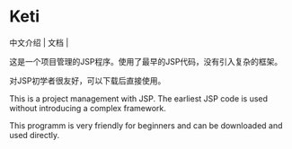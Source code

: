 # Keti

中文介绍 | 文档 | 

这是一个项目管理的JSP程序。使用了最早的JSP代码，没有引入复杂的框架。

对JSP初学者很友好，可以下载后直接使用。

This is a project management with JSP. The earliest JSP code is used without introducing a complex framework.

This programm is very friendly for beginners and can be downloaded and used directly.
